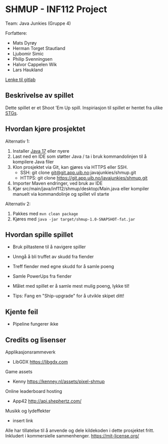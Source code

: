 # SHMUP - INF112 Project

Team: Java Junkies (Gruppe 4) 

Forfattere: 
- Mats Dyrøy 
- Herman Torget Stautland
- Ljubomir Simic
- Philip Svenningsen
- Halvor Cappelen Wik
- Lars Haukland

[Lenke til gitlab](https://git.app.uib.no/javajunkies/shmup)

## Beskrivelse av spillet
Dette spillet er et Shoot ’Em Up spill. Inspiriasjon til spillet er hentet fra ulike [STGs](https://en.wikipedia.org/wiki/Shoot_%27em_up). 

## Hvordan kjøre prosjektet
Alternativ 1:
1. Installer [Java 17](https://www.oracle.com/java/technologies/javase-downloads.html) eller nyere
2. Last ned en IDE som støtter Java / ta i bruk kommandolinjen til å kompilere Java filer
3. Klon prosjektet via Git, kan gjøres via HTTPS eller SSH. 
    - SSH: git clone git@git.app.uib.no:javajunkies/shmup.git
    - HTTPS: git clone https://git.app.uib.no/javajunkies/shmup.git 
4. Importer Maven endringer, ved bruk av IDE
5. Kjør src/main/java/inf112/shmup/desktop/Main.java eller kompiler manuelt via kommandolinje og spillet vil starte

Alternativ 2:
1. Pakkes med `mvn clean package`
2. Kjøres med `java -jar target/shmup-1.0-SNAPSHOT-fat.jar`

## Hvordan spille spillet
- Bruk piltastene til å navigere spiller
- Unngå å bli truffet av skudd fra fiender
- Treff fiender med egne skudd for å samle poeng
- Samle PowerUps fra fiender 
- Målet med spillet er å samle mest mulig poeng, lykke til! 

- Tips: Fang en "Ship-upgrade" for å utvikle skipet ditt! 

## Kjente feil
* Pipeline fungerer ikke

## Credits og lisenser
Applikasjonsrammeverk 
- LibGDX https://libgdx.com

Game assets
- Kenny https://kenney.nl/assets/pixel-shmup 

Online leaderboard hosting
- App42 http://api.shephertz.com/

Musikk og lydeffekter
- insert link

Alle har tillatelse til å anvende og dele kildekoden i dette prosjektet fritt. Inkludert i kommersielle sammenhenger.  https://mit-license.org/ 

